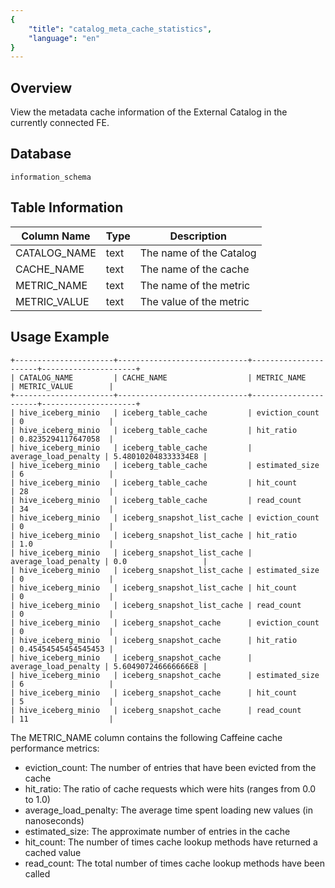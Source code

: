 ```yaml
---
{
    "title": "catalog_meta_cache_statistics",
    "language": "en"
}
---
```


## Overview

View the metadata cache information of the External Catalog in the currently connected FE.

## Database


`information_schema`


## Table Information

| Column Name  | Type | Description             |
| ------------ | ---- | ----------------------- |
| CATALOG_NAME | text | The name of the Catalog |
| CACHE_NAME   | text | The name of the cache   |
| METRIC_NAME  | text | The name of the metric  |
| METRIC_VALUE | text | The value of the metric |


## Usage Example

```text
+----------------------+-----------------------------+----------------------+---------------------+
| CATALOG_NAME         | CACHE_NAME                  | METRIC_NAME          | METRIC_VALUE        |
+----------------------+-----------------------------+----------------------+---------------------+
| hive_iceberg_minio   | iceberg_table_cache         | eviction_count       | 0                   |
| hive_iceberg_minio   | iceberg_table_cache         | hit_ratio            | 0.8235294117647058  |
| hive_iceberg_minio   | iceberg_table_cache         | average_load_penalty | 5.480102048333334E8 |
| hive_iceberg_minio   | iceberg_table_cache         | estimated_size       | 6                   |
| hive_iceberg_minio   | iceberg_table_cache         | hit_count            | 28                  |
| hive_iceberg_minio   | iceberg_table_cache         | read_count           | 34                  |
| hive_iceberg_minio   | iceberg_snapshot_list_cache | eviction_count       | 0                   |
| hive_iceberg_minio   | iceberg_snapshot_list_cache | hit_ratio            | 1.0                 |
| hive_iceberg_minio   | iceberg_snapshot_list_cache | average_load_penalty | 0.0                 |
| hive_iceberg_minio   | iceberg_snapshot_list_cache | estimated_size       | 0                   |
| hive_iceberg_minio   | iceberg_snapshot_list_cache | hit_count            | 0                   |
| hive_iceberg_minio   | iceberg_snapshot_list_cache | read_count           | 0                   |
| hive_iceberg_minio   | iceberg_snapshot_cache      | eviction_count       | 0                   |
| hive_iceberg_minio   | iceberg_snapshot_cache      | hit_ratio            | 0.45454545454545453 |
| hive_iceberg_minio   | iceberg_snapshot_cache      | average_load_penalty | 5.604907246666666E8 |
| hive_iceberg_minio   | iceberg_snapshot_cache      | estimated_size       | 6                   |
| hive_iceberg_minio   | iceberg_snapshot_cache      | hit_count            | 5                   |
| hive_iceberg_minio   | iceberg_snapshot_cache      | read_count           | 11                  |
```

The METRIC_NAME column contains the following Caffeine cache performance metrics:
- eviction_count: The number of entries that have been evicted from the cache
- hit_ratio: The ratio of cache requests which were hits (ranges from 0.0 to 1.0)
- average_load_penalty: The average time spent loading new values (in nanoseconds)
- estimated_size: The approximate number of entries in the cache
- hit_count: The number of times cache lookup methods have returned a cached value
- read_count: The total number of times cache lookup methods have been called


